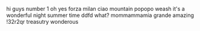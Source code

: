 hi guys
number 1
oh yes
forza milan
ciao
mountain
popopo
weash
it's a wonderful night
summer time
ddfd
what?
mommammamia
grande
amazing
!32r2qr
treasutry
wonderous
